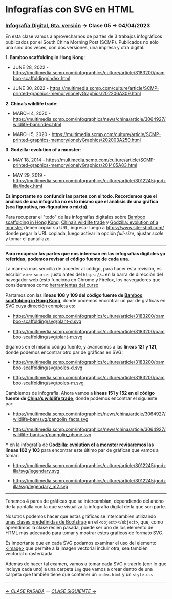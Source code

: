 # Infografías con SVG en HTML

### [Infografía Digital, 6ta. versión](https://github.com/profesorfaco/dno075-2023-1#readme) → Clase 05 → 04/04/2023

En esta clase vamos a aprovecharnos de partes de 3 trabajos infográficos publicados por el South China Morning Post (SCMP). Publicados no sólo una sino dos veces, con dos versiones, una impresa y otra digital.

**1. Bamboo scaffolding in Hong Kong**: 

- JUNE 28, 2022 - https://multimedia.scmp.com/infographics/culture/article/3183200/bamboo-scaffolding/index.html

- JUNE 30, 2022 - https://multimedia.scmp.com/culture/article/SCMP-printed-graphics-memory/lonelyGraphics/202206A309.html

**2. China’s wildlife trade**:

- MARCH 4, 2020 - https://multimedia.scmp.com/infographics/news/china/article/3064927/wildlife-ban/index.html

- MARCH 5, 2020 - https://multimedia.scmp.com/culture/article/SCMP-printed-graphics-memory/lonelyGraphics/202003A250.html

**3. Godzilla: evolution of a monster**:

- MAY 18, 2014 - https://multimedia.scmp.com/culture/article/SCMP-printed-graphics-memory/lonelyGraphics/201405A83.html

- MAY 29, 2019 - https://multimedia.scmp.com/infographics/culture/article/3012245/godzilla/index.html

**Es importante no confundir las partes con el todo. Recordemos que el análisis de una infografía no es lo mismo que el análisis de una gráfica (sea figurativa, no-figurativa o mixta)**.

Para recuperar el "todo" de las infografías digitales sobre [Bamboo scaffolding in Hong Kong](https://multimedia.scmp.com/infographics/culture/article/3183200/bamboo-scaffolding/index.html), [China’s wildlife trade](https://multimedia.scmp.com/infographics/news/china/article/3064927/wildlife-ban/index.html) y [Godzilla: evolution of a monster](https://multimedia.scmp.com/infographics/culture/article/3012245/godzilla/index.html) deben copiar su URL, ingresar luego a https://www.site-shot.com/ donde pegar la URL copiada, luego activar la opción *full-size*, ajustar *scale* y tomar el pantallazo.

- - - - - - - - 

**Para recuperar las partes que nos interesan en las infografías digitales ya referidas, podemos revisar el código fuente de cada una**.

La manera más sencilla de acceder al código, para hacer esta revisión, es escribir `view-source:` justo antes del `https://…` en la barra de dirección del navegador web (esto funciona en Chrome y Firefox, los navegadores que consideramos como [herramientas del curso](https://github.com/profesorfaco/dno075-2023-1#herramientas)

Partamos con las **líneas 108 y 109 del código fuente de [Bamboo scaffolding in Hong Kong](https://multimedia.scmp.com/infographics/culture/article/3183200/bamboo-scaffolding/index.html)**, donde podemos encontrar un par de gráficas en SVG cuya dirección completa es:

- https://multimedia.scmp.com/infographics/culture/article/3183200/bamboo-scaffolding/svg/plant-d.svg

- https://multimedia.scmp.com/infographics/culture/article/3183200/bamboo-scaffolding/svg/plant-m.svg

Sigamos en el mismo código fuente, y avancemos a las **líneas 121 y 121**, donde podemos encontrar otro par de gráficas en SVG:

- https://multimedia.scmp.com/infographics/culture/article/3183200/bamboo-scaffolding/svg/poles-d.svg

- https://multimedia.scmp.com/infographics/culture/article/3183200/bamboo-scaffolding/svg/poles-m.svg

Cambiemos de infografía. Ahora vamos a **líneas 151 y 152 en el código fuente de [China’s wildlife trade](https://multimedia.scmp.com/infographics/news/china/article/3064927/wildlife-ban/index.html)**, donde podemos encontrar el siguiente par: 

- https://multimedia.scmp.com/infographics/news/china/article/3064927/wildlife-ban/svg/pangolin_facts.svg

- https://multimedia.scmp.com/infographics/news/china/article/3064927/wildlife-ban/svg/pangolin_phone.svg

Y en la infografía de **[Godzilla: evolution of a monster](https://multimedia.scmp.com/infographics/culture/article/3012245/godzilla/index.html) revisaremos las líneas 102 y 103** para encontrar este último par de gráficas que vamos a tomar:

- https://multimedia.scmp.com/infographics/culture/article/3012245/godzilla/svg/legendary.svg

- https://multimedia.scmp.com/infographics/culture/article/3012245/godzilla/svg/legendary_m2.svg

- - - - - - - - 

Tenemos 4 pares de gráficas que se intercambian, dependiendo del ancho de la pantalla con la que se visualiza la infografía digital de la que son parte.

Nosotros podemos hacer que estas gráficas se intercambien utilizando [unas clases predefinidas de Bootstrap](https://getbootstrap.com/docs/5.3/utilities/display/) en el `<object></object>`, que, como aprendimos la clase recién pasada, puede ser uno de los elemento de HTML más adecuado para tomar y mostrar estos gráficos de formato SVG.

Es importante que en cada SVG podamos examinar el uso del elemento [\<image>](https://developer.mozilla.org/en-US/docs/Web/SVG/Element/image) que permite a la imagen vectorial incluir otra, sea también vectorial o rasterizada.

Además de hacer tal examen, vamos a tomar cada SVG y traerlo (con lo que incluya cada uno) a una carpeta `img` que vamos a crear dentro de una carpeta que también tiene que contener un `index.html` y un `style.css`.

- - - - - - - - - - 

###### [← CLASE PASADA](https://github.com/profesorfaco/dno075-2023-1/tree/main/clase-04) — [CLASE SIGUIENTE →](https://github.com/profesorfaco/dno075-2023-1/tree/main/clase-06) 


